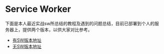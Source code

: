 # Service Worker 

下面是本人最近实战sw所总结的教程及遇到的问题总结，目前已部署到个人的服务器上，提供两个版本，以供大家对比参考。

* [有SW版本地址](https://h5-sdk-has-pwa.vercel.app/)
* [无SW版本地址](https://h5-sdk-no-pwa.vercel.app/)
